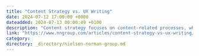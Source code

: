 ```yaml
---
title: "Content Strategy vs. UX Writing"
date: 2024-07-12 17:00:00 +0000
dateadded: 2024-07-13 00:00:49 +0100
description: "Content strategy focuses on content-related processes, while UX writing shapes user experiences through text. The two disciplines work in harmony."
link: "https://www.nngroup.com/articles/content-strategy-vs-ux-writing/"
category:
directory: _directory/nielsen-norman-group.md
---
```

